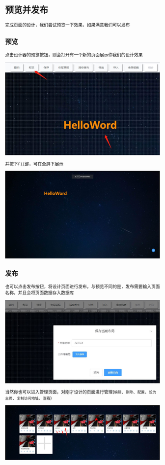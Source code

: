 # 预览并发布

完成页面的设计，我们尝试预览一下效果，如果满意我们可以发布


## 预览

点击设计器的预览按钮，则会打开有一个新的页面展示你我们的设计效果

![preview](./img/step4.jpg)

并按下`F11`键，可在全屏下展示

![preview2](./img/step5.jpg)

## 发布

也可以点击发布按钮，将设计页面进行发布，与预览不同的是，发布需要输入页面名称，并且会将页面数据存入数据库

![public](./img/step6.jpg)


当然你也可以进入管理页面，对刚才设计的页面进行管理(`编辑`、`删除`、`配置`、`设为主页`、`复制访问地址`、`查看`)

![public](./img/step8.jpg)






